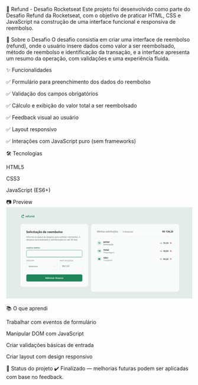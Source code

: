 💸 Refund - Desafio Rocketseat
Este projeto foi desenvolvido como parte do Desafio Refund da Rocketseat, com o objetivo de praticar HTML, CSS e JavaScript na construção de uma interface funcional e responsiva de reembolso.

🧠 Sobre o Desafio
O desafio consistia em criar uma interface de reembolso (refund), onde o usuário insere dados como valor a ser reembolsado, método de reembolso e identificação da transação, e a interface apresenta um resumo da operação, com validações e uma experiência fluida.

✨ Funcionalidades

✅ Formulário para preenchimento dos dados do reembolso

✅ Validação dos campos obrigatórios

✅ Cálculo e exibição do valor total a ser reembolsado

✅ Feedback visual ao usuário

✅ Layout responsivo

✅ Interações com JavaScript puro (sem frameworks)

🛠️ Tecnologias

HTML5

CSS3

JavaScript (ES6+)

📷 Preview
<img src="img/screenshot.png">


📚 O que aprendi

Trabalhar com eventos de formulário

Manipular DOM com JavaScript

Criar validações básicas de entrada

Criar layout com design responsivo

📌 Status do projeto
✔️ Finalizado — melhorias futuras podem ser aplicadas com base no feedback.